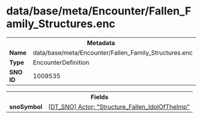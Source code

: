 <h1>data/base/meta/Encounter/Fallen_Family_Structures.enc</h1><table><tr><th colspan="100%">Metadata</th></tr><tr><td><b>Name</b></td><td>data/base/meta/Encounter/Fallen_Family_Structures.enc</td></tr><tr><td><b>Type</b></td><td>EncounterDefinition</td></tr><tr><td><b>SNO ID</b></td><td>1009535</td></tr></table>

<table><tr><th colspan="100%">Fields</th></tr><tr><td><b>snoSymbol</b></td><td><a href="..\Actor\Structure_Fallen_IdolOfTheImp.acr.md">[DT_SNO] Actor: "Structure_Fallen_IdolOfTheImp"</a></td></tr></table>

